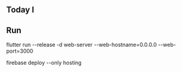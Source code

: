 ## Today I

## Run
flutter run --release -d web-server --web-hostname=0.0.0.0 --web-port=3000

firebase deploy --only hosting